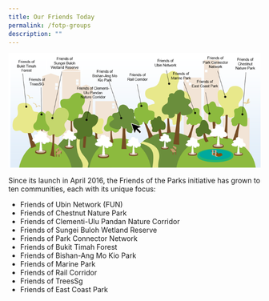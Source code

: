 ```yaml
---
title: Our Friends Today
permalink: /fotp-groups
description: ""
---
```


![Alt text for image on Isomer site](/images/Friends%20of%20the%20Parks%20forest%202.png)

Since its launch in April 2016, the Friends of the Parks initiative has grown to ten communities, each with its unique focus:

* Friends of Ubin Network (FUN)
* Friends of Chestnut Nature Park
* Friends of Clementi-Ulu Pandan Nature Corridor
* Friends of Sungei Buloh Wetland Reserve
* Friends of Park Connector Network
* Friends of Bukit Timah Forest
* Friends of Bishan-Ang Mo Kio Park
* Friends of Marine Park
* Friends of Rail Corridor
* Friends of TreesSg
* Friends of East Coast Park